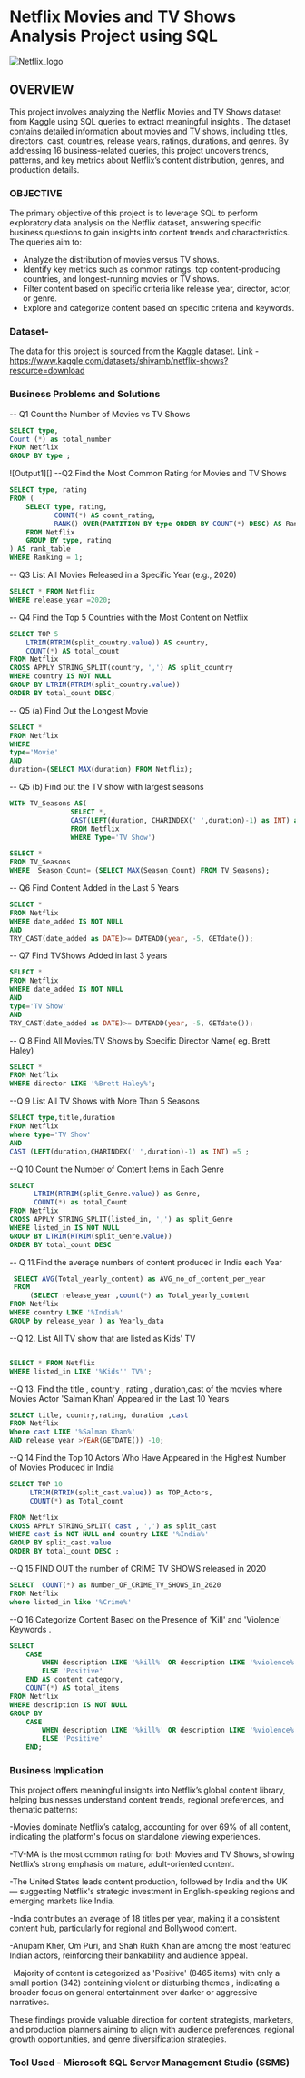 # Netflix Movies and TV Shows Analysis Project using SQL
![Netflix_logo](https://github.com/Rima-tech/Netflix-_SQL_Data_Analysis_Project/blob/d09ccdfda05b85c29e53545274b5da0a95f1f02c/logo.png)

## OVERVIEW
This project involves analyzing the Netflix Movies and TV Shows dataset from Kaggle using SQL queries to extract meaningful insights . The dataset contains detailed information about movies and TV shows, including titles, directors, cast, countries, release years, ratings, durations, and genres. By addressing 16 business-related queries, this project uncovers trends, patterns, and key metrics about Netflix’s content distribution, genres, and production details.

### OBJECTIVE
The primary objective of this project is to leverage SQL to perform exploratory data analysis on the Netflix dataset, answering specific business questions to gain insights into content trends and characteristics. The queries aim to:
- Analyze the distribution of movies versus TV shows.
- Identify key metrics such as common ratings, top content-producing countries, and longest-running movies or TV shows.
- Filter content based on specific criteria like release year, director, actor, or genre.
- Explore and categorize content based on specific criteria and keywords.

### Dataset-
The data for this project is sourced from the Kaggle dataset.
Link - https://www.kaggle.com/datasets/shivamb/netflix-shows?resource=download

### Business Problems and Solutions

-- Q1  Count the Number of Movies vs TV Shows
```sql
SELECT type,
Count (*) as total_number
FROM Netflix
GROUP BY type ;
```
![Output1][]
--Q2.Find the Most Common Rating for Movies and TV Shows
```sql
SELECT type, rating
FROM (
    SELECT type, rating, 
           COUNT(*) AS count_rating,
           RANK() OVER(PARTITION BY type ORDER BY COUNT(*) DESC) AS Ranking
    FROM Netflix
    GROUP BY type, rating
) AS rank_table
WHERE Ranking = 1;
```
-- Q3 List All Movies Released in a Specific Year (e.g., 2020)
```sql
SELECT * FROM Netflix 
WHERE release_year =2020;
```
-- Q4 Find the Top 5 Countries with the Most Content on Netflix
```sql
SELECT TOP 5 
    LTRIM(RTRIM(split_country.value)) AS country, 
    COUNT(*) AS total_count
FROM Netflix
CROSS APPLY STRING_SPLIT(country, ',') AS split_country
WHERE country IS NOT NULL
GROUP BY LTRIM(RTRIM(split_country.value))
ORDER BY total_count DESC;
```
-- Q5 (a) Find Out  the  Longest Movie
```sql
SELECT * 
FROM Netflix
WHERE 
type='Movie'
AND
duration=(SELECT MAX(duration) FROM Netflix);
```
-- Q5 (b) Find out the TV show with largest seasons
```sql
WITH TV_Seasons AS(
               SELECT *,
               CAST(LEFT(duration, CHARINDEX(' ',duration)-1) as INT) as Season_Count
               FROM Netflix
               WHERE Type='TV Show')

SELECT * 
FROM TV_Seasons
WHERE  Season_Count= (SELECT MAX(Season_Count) FROM TV_Seasons);


```
-- Q6 Find Content Added in the Last 5 Years
```sql
SELECT *
FROM Netflix
WHERE date_added IS NOT NULL
AND
TRY_CAST(date_added as DATE)>= DATEADD(year, -5, GETdate());
```
-- Q7 Find TVShows Added in last 3 years
```sql
SELECT *
FROM Netflix
WHERE date_added IS NOT NULL
AND
type='TV Show'
AND
TRY_CAST(date_added as DATE)>= DATEADD(year, -5, GETdate());
```
-- Q 8 Find All Movies/TV Shows by Specific Director Name( eg. Brett Haley)
```sql
SELECT * 
FROM Netflix
WHERE director LIKE '%Brett Haley%';

```
--Q 9 List All TV Shows with More Than 5 Seasons
```sql
SELECT type,title,duration
FROM Netflix
where type='TV Show'
AND 
CAST (LEFT(duration,CHARINDEX(' ',duration)-1) as INT) =5 ;
```
--Q 10 Count the Number of Content Items in Each Genre
```sql
SELECT 
      LTRIM(RTRIM(split_Genre.value)) as Genre,
      COUNT(*) as total_Count
FROM Netflix
CROSS APPLY STRING_SPLIT(listed_in, ',') as split_Genre
WHERE listed_in IS NOT NULL
GROUP BY LTRIM(RTRIM(split_Genre.value)) 
ORDER BY total_count DESC
```
-- Q 11.Find the average numbers of content produced in India each Year
```sql
 SELECT AVG(Total_yearly_content) as AVG_no_of_content_per_year
 FROM
     (SELECT release_year ,count(*) as Total_yearly_content
FROM Netflix
WHERE country LIKE '%India%'
GROUP by release_year ) as Yearly_data
```
--Q 12. List All TV show that are listed as Kids' TV
```sql

SELECT * FROM Netflix
WHERE listed_in LIKE '%Kids'' TV%';
```
--Q 13. Find the title , country , rating , duration,cast of the movies where Movies Actor 'Salman Khan' Appeared in the Last 10 Years
```sql
SELECT title, country,rating, duration ,cast
FROM Netflix 
Where cast LIKE '%Salman Khan%'
AND release_year >YEAR(GETDATE()) -10;
```
--Q 14 Find the Top 10 Actors Who Have Appeared in the Highest Number of Movies Produced in India
```sql
SELECT TOP 10
     LTRIM(RTRIM(split_cast.value)) as TOP_Actors,
     COUNT(*) as Total_count

FROM Netflix
CROSS APPLY STRING_SPLIT( cast , ',') as split_cast
WHERE cast is NOT NULL and country LIKE '%India%'
GROUP BY split_cast.value
ORDER BY total_count DESC ;
```
--Q 15 FIND OUT the number of CRIME TV SHOWS released in 2020
```sql
SELECT  COUNT(*) as Number_OF_CRIME_TV_SHOWS_In_2020
FROM Netflix
where listed_in like '%Crime%'

```
--Q 16  Categorize Content Based on the Presence of 'Kill' and 'Violence' Keywords .
```sql
SELECT 
    CASE 
        WHEN description LIKE '%kill%' OR description LIKE '%violence%' THEN 'Negative'
        ELSE 'Positive'
    END AS content_category,
    COUNT(*) AS total_items
FROM Netflix
WHERE description IS NOT NULL
GROUP BY 
    CASE 
        WHEN description LIKE '%kill%' OR description LIKE '%violence%' THEN 'Negative'
        ELSE 'Positive'
    END;

```
### Business Implication
This project offers meaningful insights into Netflix’s global content library, helping businesses understand content trends, regional preferences, and thematic patterns:

-Movies dominate Netflix’s catalog, accounting for over 69% of all content, indicating the platform's focus on standalone viewing experiences.

-TV-MA is the most common rating for both Movies and TV Shows, showing Netflix’s strong emphasis on mature, adult-oriented content.

-The United States leads content production, followed by India and the UK — suggesting Netflix's strategic investment in English-speaking regions and emerging markets like India.

-India contributes an average of 18 titles per year, making it a consistent content hub, particularly for regional and Bollywood content.


-Anupam Kher, Om Puri, and Shah Rukh Khan are among the most featured Indian actors, reinforcing their bankability and audience appeal.

-Majority of content is categorized as 'Positive' (8465 items) with only a small portion (342) containing violent or disturbing themes , indicating a broader focus on general entertainment over darker or aggressive narratives.

These findings provide valuable direction for content strategists, marketers, and production planners aiming to align with audience preferences, regional growth opportunities, and genre diversification strategies.


### Tool Used - Microsoft SQL Server Management Studio (SSMS)
